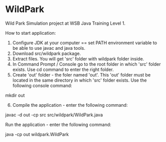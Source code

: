 # WildPark 

Wild Park Simulation project at WSB Java Training Level 1.

How to start application:

1. Configure JDK at your computer == set PATH environment variable to be able to use javac and java tools.
2. Download src/wildpark package.
3. Extract files. You will get 'src' folder with wildpark folder inside.
4. In Command Prompt / Console go to the root folder in which 'src' folder exists. Use cd command to enter the right folder.
5. Create 'out' folder - the foler named 'out'. This 'out' folder must be located in the same directory in which 'src' folder exists. Use the following console command:

mkdir out


6. Compile the application - enter the following command:

javac -d out -cp src src/wildpark/WildPark.java


Run the application - enter the following command:

java -cp out wildpark.WildPark



